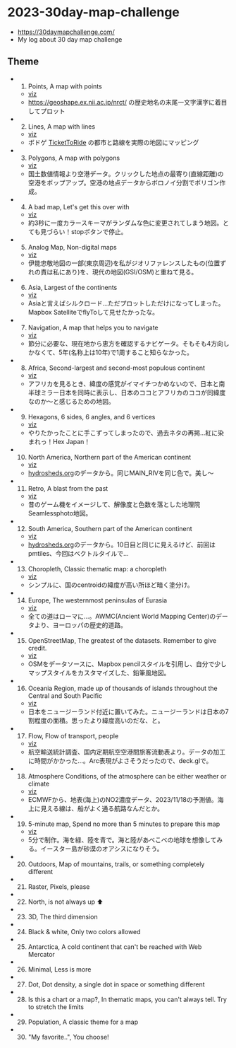 # 2023-30day-map-challenge

* <https://30daymapchallenge.com/>
* My log about 30 day map challenge

## Theme

- 1. Points, A map with points
  - [viz](https://tvizninja.github.io/2023-30day-map-challenge/01-points/viz/)
  - <https://geoshape.ex.nii.ac.jp/nrct/> の歴史地名の末尾一文字漢字に着目してプロット
- 2. Lines, A map with lines
  - [viz](https://tvizninja.github.io/2023-30day-map-challenge/02-lines/viz/)
  - ボドゲ [TicketToRide](https://boardgamegeek.com/boardgame/9209/ticket-ride) の都市と路線を実際の地図にマッピング
- 3. Polygons, A map with polygons
  - [viz](https://tvizninja.github.io/2023-30day-map-challenge/03-polygons/viz/)
  - 国土数値情報より空港データ。クリックした地点の最寄り(直線距離)の空港をポップアップ。空港の地点データからボロノイ分割でポリゴン作成。
- 4. A bad map, Let's get this over with
  - [viz](https://tvizninja.github.io/2023-30day-map-challenge/04-badmap/viz/)
  - 約3秒に一度カラースキーマがランダムな色に変更されてしまう地図。とても見づらい！stopボタンで停止。
- 5. Analog Map, Non-digital maps
  - [viz](https://tvizninja.github.io/2023-30day-map-challenge/05-analog/viz/)
  - 伊能忠敬地図の一部(東京周辺)を私がジオリファレンスしたもの(位置ずれの責は私にあり)を、現代の地図(GSI/OSM)と重ねて見る。
- 6. Asia, Largest of the continents
  - [viz](https://tvizninja.github.io/2023-30day-map-challenge/06-asia/viz/)
  - Asiaと言えばシルクロード…ただプロットしただけになってしまった。Mapbox SatelliteでflyToして見せたかったな。
- 7. Navigation, A map that helps you to navigate
  - [viz](https://tvizninja.github.io/2023-30day-map-challenge/07-navigation/viz/)
  - 節分に必要な、現在地から恵方を確認するナビゲータ。そもそも4方向しかなくて、5年(名称上は10年)で1周すること知らなかった。
- 8. Africa, Second-largest and second-most populous continent
  - [viz](https://tvizninja.github.io/2023-30day-map-challenge/08-africa/viz/)
  - アフリカを見るとき、緯度の感覚がイマイチつかめないので、日本と南半球ミラー日本を同時に表示し、日本のココとアフリカのココが同緯度なのか～と感じるための地図。
- 9. Hexagons, 6 sides, 6 angles, and 6 vertices
  - [viz](https://tvizninja.github.io/2023-30day-map-challenge/09-hexagon/viz/hex-japan.svg)
  - やりたかったことに手こずってしまったので、過去ネタの再掲…紅に染まれっ！Hex Japan！
- 10. North America, Northern part of the American continent
  - [viz](https://tvizninja.github.io/2023-30day-map-challenge/10-northamerica/viz/)
  - [hydrosheds.org](https://www.hydrosheds.org/products/hydrorivers)のデータから。同じMAIN_RIVを同じ色で。美し～
- 11. Retro, A blast from the past
  - [viz](https://tvizninja.github.io/2023-30day-map-challenge/11-retro/viz/)
  - 昔のゲーム機をイメージして、解像度と色数を落とした地理院Seamlessphoto地図。
- 12. South America, Southern part of the American continent
  - [viz](https://tvizninja.github.io/2023-30day-map-challenge/12-southamerica/viz/)
  - [hydrosheds.org](https://www.hydrosheds.org/products/hydrorivers)のデータから。10日目と同じに見えるけど、前回はpmtiles、今回はベクトルタイルで…
- 13. Choropleth, Classic thematic map: a choropleth
  - [viz](https://tvizninja.github.io/2023-30day-map-challenge/13-choropleth/viz/)
  - シンプルに、国のcentroidの緯度が高い所ほど暗く塗分け。
- 14. Europe, The westernmost peninsulas of Eurasia
  - [viz](https://tvizninja.github.io/2023-30day-map-challenge/14-europe/viz/)
  - 全ての道はローマに…。AWMC(Ancient World Mapping Center)のデータより、ヨーロッパの歴史的道路。
- 15. OpenStreetMap, The greatest of the datasets. Remember to give credit.
  - [viz](https://tvizninja.github.io/2023-30day-map-challenge/15-osm/viz/)
  - OSMをデータソースに、Mapbox pencilスタイルを引用し、自分で少しマップスタイルをカスタマイズした、鉛筆風地図。
- 16. Oceania Region, made up of thousands of islands throughout the Central and South Pacific
  - [viz](https://tvizninja.github.io/2023-30day-map-challenge/16-oceania/viz/)
  - 日本をニュージーランド付近に置いてみた。ニュージーランドは日本の7割程度の面積。思ったより緯度高いのだな、と。
- 17. Flow, Flow of transport, people
  - [viz](https://tvizninja.github.io/2023-30day-map-challenge/17-flow/viz/)
  - 航空輸送統計調査、国内定期航空空港間旅客流動表より。データの加工に時間がかかった…。Arc表現がよさそうだったので、deck.glで。
- 18. Atmosphere Conditions, of the atmosphere can be either weather or climate
  - [viz](https://tvizninja.github.io/2023-30day-map-challenge/18-atmosphere/viz/)
  - ECMWFから、地表(海上)のNO2濃度データ、2023/11/18の予測値。海上に見える線は、船がよく通る航路なんだとか。
- 19. 5-minute map, Spend no more than 5 minutes to prepare this map
  - [viz](https://tvizninja.github.io/2023-30day-map-challenge/19-5min/viz/)
  - 5分で制作。海を緑、陸を青で。海と陸があべこべの地球を想像してみる。イースター島が砂漠のオアシスになりそう。
- 20. Outdoors, Map of mountains, trails, or something completely different
- 21. Raster, Pixels, please
- 22. North, is not always up ⬆️
- 23. 3D, The third dimension
- 24. Black & white, Only two colors allowed
- 25. Antarctica, A cold continent that can't be reached with Web Mercator
- 26. Minimal, Less is more
- 27. Dot, Dot density, a single dot in space or something different
- 28. Is this a chart or a map?, In thematic maps, you can't always tell. Try to stretch the limits
- 29. Population, A classic theme for a map
- 30. "My favorite..", You choose!
